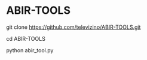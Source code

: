 # ABIR-TOOLS
git clone https://github.com/televizino/ABIR-TOOLS.git

cd ABIR-TOOLS

python abir_tool.py
